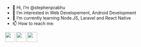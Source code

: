 - 👋 Hi, I’m @stephenprabhu
- 👀 I’m interested in Web Developement, Android Development
- 🌱 I’m currently learning Node.JS, Laravel and React Native
- 📫 How to reach me:

<a href="https://www.facebook.com/stephen.machado.31/"><img height="32" width="32" src="https://cdn.jsdelivr.net/npm/simple-icons@v5/icons/facebook.svg" /></a>
<a href="https://wa.me/8217846319"><img height="32" width="32" src="https://cdn.jsdelivr.net/npm/simple-icons@v5/icons/whatsapp.svg" /></a>
<a href="https://www.linkedin.com/in/stephen-machado-prabhu-8549277a/"><img height="32" width="32" src="https://cdn.jsdelivr.net/npm/simple-icons@v5/icons/linkedin.svg" /></a>
